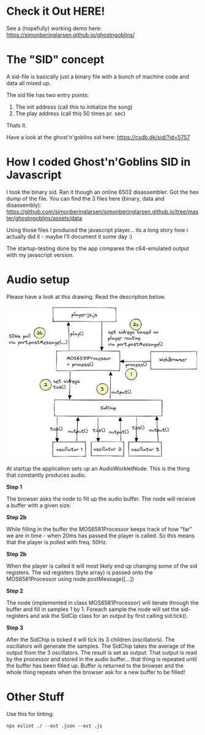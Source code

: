 # Check it Out HERE!

See a (hopefully) working demo here: https://simonberinglarsen.github.io/ghostngoblins/

# The "SID" concept

A sid-file is basically just a binary file with a bunch of machine code and data all mixed up.

The sid file has two entry points:

1. The init address (call this to initialize the song)
2. The play address (call this 50 times pr. sec)

Thats it.

Have a look at the ghost'n'goblins sid here: https://csdb.dk/sid/?id=5757

# How I coded Ghost'n'Goblins SID in Javascript

I took the binary sid. Ran it though an online 6502 disassembler. Got the hex dump of the file.
You can find the 3 files here (binary, data and disassembly):
https://github.com/simonberinglarsen/simonberinglarsen.github.io/tree/master/ghostngoblins/assets/data

Using those files I produced the javascript player... its a long story how i actually did it - maybe I'll document it some day :)

The startup-testing done by the app compares the c64-emulated output with my javascript version.

# Audio setup

Please have a look at this drawing. Read the description below.

![Alt text](documentation/AudioSetup.png "Title")

At startup the application sets up an AudioWorkletNode. This is the thing that constantly produces audio.

**Step 1**

The browser asks the node to fill up the audio buffer. The node will receive a buffer with a given size.

**Step 2b**

While filling in the buffer the MOS6581Processor keeps track of how "far" we are in time - when 20ms has passed the player
is called. So this means that the player is polled with freq. 50Hz.

**Step 2b**

When the player is called it will most likely end up changing some of the sid registers. The sid registers (byte array) is passed
onto the MOS6581Processor using node.postMessage([...])

**Step 2**

The node (implemented in class MOS6581Processor) will iterate through the buffer and fill in samples 1 by 1.
Foreach sample the node will set the sid-registers and ask the SidCip class for an output by first calling sid.tick().

**Step 3**

After the SidChip is ticked it will tick its 3 children (oscillators). The oscillators will generate the samples. The SidChip
takes the average of the output from the 3 oscillators. The result is set as output. That output is read by the processor and
stored in the audio buffer... that thing is repeated until the buffer has been filled up. Buffer is returned to the browser and
the whole thing repeats when the browser ask for a new buffer to be filled!

# Other Stuff

Use this for linting:

```
npx eslint ./ --ext .json --ext .js
```
